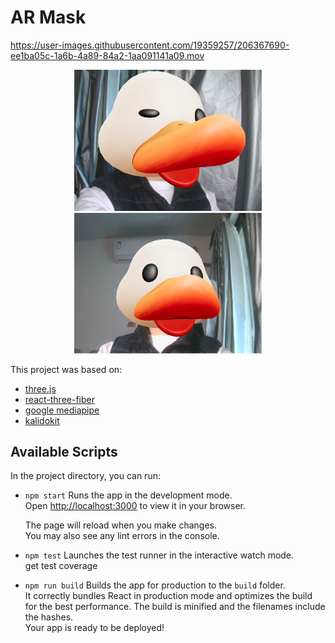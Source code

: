 # AR Mask



https://user-images.githubusercontent.com/19359257/206367690-ee1ba05c-1a6b-4a89-84a2-1aa091141a09.mov


<div align="center">
  <img src=https://github.com/VOKA-AI/.github/blob/main/assets/ARMask1.png width="300"/><img src=https://github.com/VOKA-AI/.github/blob/main/assets/ARMask2.png width="300"/>
</div>


This project was based on:

* [three.js](https://threejs.org)
* [react-three-fiber](https://github.com/pmndrs/react-three-fiber)
* [google mediapipe](https://github.com/google/mediapipe)
* [kalidokit](https://github.com/yeemachine/kalidokit)

## Available Scripts

In the project directory, you can run:
* `npm start`
    Runs the app in the development mode.\
    Open [http://localhost:3000](http://localhost:3000) to view it in your browser.

    The page will reload when you make changes.\
    You may also see any lint errors in the console.
* `npm test`
    Launches the test runner in the interactive watch mode.\
    get test coverage
* `npm run build`
    Builds the app for production to the `build` folder.\
    It correctly bundles React in production mode and optimizes the build for the best performance.
    The build is minified and the filenames include the hashes.\
    Your app is ready to be deployed!
